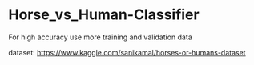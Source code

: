 # Horse_vs_Human-Classifier
For high accuracy use more training and validation data

dataset: https://www.kaggle.com/sanikamal/horses-or-humans-dataset
